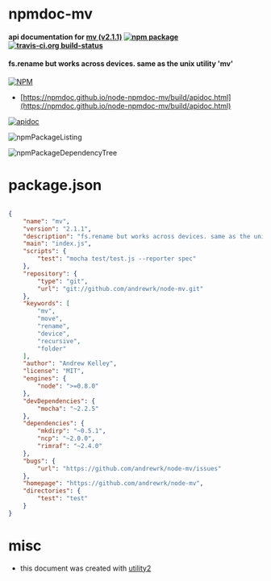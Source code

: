 # npmdoc-mv

#### api documentation for  [mv (v2.1.1)](https://github.com/andrewrk/node-mv)  [![npm package](https://img.shields.io/npm/v/npmdoc-mv.svg?style=flat-square)](https://www.npmjs.org/package/npmdoc-mv) [![travis-ci.org build-status](https://api.travis-ci.org/npmdoc/node-npmdoc-mv.svg)](https://travis-ci.org/npmdoc/node-npmdoc-mv)

#### fs.rename but works across devices. same as the unix utility 'mv'

[![NPM](https://nodei.co/npm/mv.png?downloads=true&downloadRank=true&stars=true)](https://www.npmjs.com/package/mv)

- [https://npmdoc.github.io/node-npmdoc-mv/build/apidoc.html](https://npmdoc.github.io/node-npmdoc-mv/build/apidoc.html)

[![apidoc](https://npmdoc.github.io/node-npmdoc-mv/build/screenCapture.buildCi.browser.%252Ftmp%252Fbuild%252Fapidoc.html.png)](https://npmdoc.github.io/node-npmdoc-mv/build/apidoc.html)

![npmPackageListing](https://npmdoc.github.io/node-npmdoc-mv/build/screenCapture.npmPackageListing.svg)

![npmPackageDependencyTree](https://npmdoc.github.io/node-npmdoc-mv/build/screenCapture.npmPackageDependencyTree.svg)



# package.json

```json

{
    "name": "mv",
    "version": "2.1.1",
    "description": "fs.rename but works across devices. same as the unix utility 'mv'",
    "main": "index.js",
    "scripts": {
        "test": "mocha test/test.js --reporter spec"
    },
    "repository": {
        "type": "git",
        "url": "git://github.com/andrewrk/node-mv.git"
    },
    "keywords": [
        "mv",
        "move",
        "rename",
        "device",
        "recursive",
        "folder"
    ],
    "author": "Andrew Kelley",
    "license": "MIT",
    "engines": {
        "node": ">=0.8.0"
    },
    "devDependencies": {
        "mocha": "~2.2.5"
    },
    "dependencies": {
        "mkdirp": "~0.5.1",
        "ncp": "~2.0.0",
        "rimraf": "~2.4.0"
    },
    "bugs": {
        "url": "https://github.com/andrewrk/node-mv/issues"
    },
    "homepage": "https://github.com/andrewrk/node-mv",
    "directories": {
        "test": "test"
    }
}
```



# misc
- this document was created with [utility2](https://github.com/kaizhu256/node-utility2)
